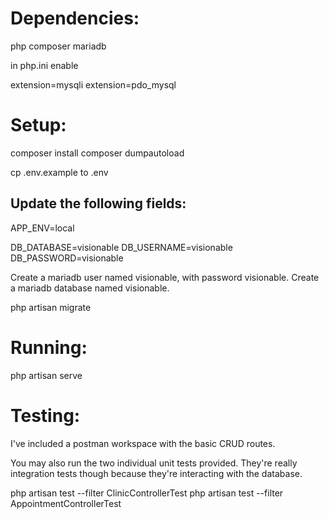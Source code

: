 # Dependencies:

php 
composer 
mariadb 

in php.ini enable

extension=mysqli 
extension=pdo_mysql 

# Setup:

composer install 
composer dumpautoload 

cp .env.example to .env 

## Update the following fields:

APP_ENV=local 

DB_DATABASE=visionable 
DB_USERNAME=visionable 
DB_PASSWORD=visionable 

Create a mariadb user named visionable, with password visionable. 
Create a mariadb database named visionable. 

php artisan migrate 

# Running:

php artisan serve 

# Testing:

I've included a postman workspace with the basic CRUD routes. 

You may also run the two individual unit tests provided. They're really integration tests though because they're interacting with the database. 

php artisan test --filter ClinicControllerTest
php artisan test --filter AppointmentControllerTest
